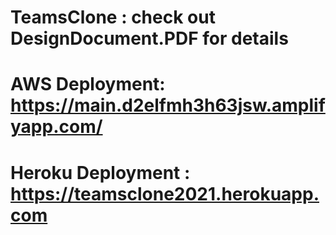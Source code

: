# TeamsClone : check out DesignDocument.PDF for details
# AWS Deployment: https://main.d2elfmh3h63jsw.amplifyapp.com/
# Heroku Deployment : https://teamsclone2021.herokuapp.com

